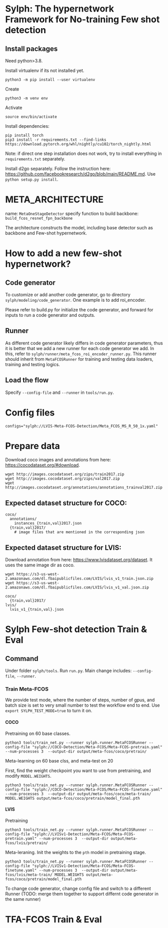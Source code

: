 # Sylph: The hypernetwork Framework for No-training Few shot detection
## Install packages
Need python>3.8.

Install virtualenv if its not installed yet.
```
python3 -m pip install --user virtualenv
```
Create
```
python3 -m venv env
```
Activate
```
source env/bin/activate
```

Install dependencies:
```
pip install torch
pip3 install -r requirements.txt --find-links https://download.pytorch.org/whl/nightly/cu102/torch_nightly.html
```

Note: if direct one step installation does not work, try to install everything in `requirements.txt` separately.

Install d2go separately. Follow the instruction here: https://github.com/facebookresearch/d2go/blob/main/README.md. Use `python setup.py install`.





# META_ARCHITECTURE
name: `MetaOneStageDetector`
specify function to build backbone: `build_fcos_resnet_fpn_backbone`

The architecture constructs the model, including base detector such as backbone and Few-shot hypernetwork.

# How to add a new few-shot hypernetwork?
## Code generator
To customize or add another code generator, go to directory  `sylph/modeling/code_generator`. One example is to add roi_encoder.

Please refer to build.py for initialize the code generator, and forward for inputs to run a code generator and outputs.

## Runner
As different code generator likely differs in code generator parameters, thus it is better that we add a new runner for each code generator we add. In this, refer to `sylph/runner/meta_fcos_roi_encoder_runner.py`. This runner should inherit from `MetaFCOSRunner` for training and testing data loaders, training and testing logics.

## Load the flow
Specify    `--config-file` and `--runner` in `tools/run.py`.
# Config files
`configs="sylph://LVIS-Meta-FCOS-Detection/Meta_FCOS_MS_R_50_1x.yaml"`

# Prepare data
Download coco images and annotations from here: https://cocodataset.org/#download. 
```
wget http://images.cocodataset.org/zips/train2017.zip
wget http://images.cocodataset.org/zips/val2017.zip
wget http://images.cocodataset.org/annotations/annotations_trainval2017.zip
```
## Expected dataset structure for COCO:
```
coco/
  annotations/
    instances_{train,val}2017.json
  {train,val}2017/
    # image files that are mentioned in the corresponding json
```

## Expected dataset structure for LVIS:
Download annotation from here: https://www.lvisdataset.org/dataset. 
It uses the same image dir as coco. 
```
wget https://s3-us-west-2.amazonaws.com/dl.fbaipublicfiles.com/LVIS/lvis_v1_train.json.zip
wget https://s3-us-west-2.amazonaws.com/dl.fbaipublicfiles.com/LVIS/lvis_v1_val.json.zip
```
```
coco/
  {train,val}2017/
lvis/
  lvis_v1_{train,val}.json
```

# Sylph Few-shot detection Train & Eval
## Command
Under folder  `sylph/tools`. Run `run.py`. Main change includes: `--config-file`, `--runner`.
### Train Meta-FCOS
We provide test mode, where the number of steps, number of gpus, and batch size is set to very small number to test the workflow end to end. Use
`export SYLPH_TEST_MODE=true` to turn it on.
#### COCO
Pretraining on 60 base classes.
```
python3 tools/train_net.py --runner sylph.runner.MetaFCOSRunner --config-file "sylph://COCO-Detection/Meta-FCOS/Meta-FCOS-pretrain.yaml" --num-processes 3  --output-dir output/meta-fcos/coco/pretrain/
```

Meta-learning on 60 base clss, and meta-test on 20

First, find the weight checkpoint you want to use from pretraining, and modify `MODEL.WEIGHTS`.
```
python3 tools/train_net.py --runner sylph.runner.MetaFCOSRunner --config-file "sylph://COCO-Detection/Meta-FCOS/Meta-FCOS-finetune.yaml" --num-processes 3  --output-dir output/meta-fcos/coco/meta-train/ MODEL.WEIGHTS output/meta-fcos/coco/pretrain/model_final.pth
```


#### LVIS

Pretraining
```
python3 tools/train_net.py --runner sylph.runner.MetaFCOSRunner --config-file "sylph://LVISv1-Detection/Meta-FCOS/Meta-FCOS-pretrain.yaml" --num-processes 3  --output-dir output/meta-fcos/lvis/pretrain/
```
Meta-leraning. Init the weights to the `pth` model in pretraining stage.
```
python3 tools/train_net.py --runner sylph.runner.MetaFCOSRunner --config-file "sylph://LVISv1-Detection/Meta-FCOS/Meta-FCOS-finetune.yaml" --num-processes 3  --output-dir output/meta-fcos/lvis/meta-train/ MODEL.WEIGHTS output/meta-fcos/coco/pretrain/model_final.pth
```
To change code generator, change config file and switch to a different Runner (TODO: merge them together to support differnt code generator in the same runner)

# TFA-FCOS Train & Eval
